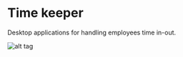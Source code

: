 # Time keeper
Desktop applications for handling employees time in-out.


![alt tag](https://raw.githubusercontent.com/jwaver/electron-angular-timekeeper/develop/app/asset/images/screenshot.png)
